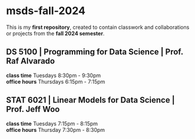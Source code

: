 # msds-fall-2024
This is my **first repository**, created to contain classwork and collaborations or projects from the **fall 2024 semester**. 

## DS 5100   | Programming for Data Science   | Prof. Raf Alvarado 
**class time**   Tuesdays 8:30pm - 9:30pm <br>
**office hours** Thursdays 6:15pm - 7:15pm

## STAT 6021 | Linear Models for Data Science | Prof. Jeff Woo 
**class time**   Tuesdays 7:15pm - 8:15pm <br>
**office hours** Thursday 7:30pm - 8:30pm
